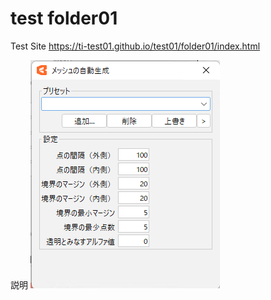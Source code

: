 # test folder01

Test Site
https://ti-test01.github.io/test01/folder01/index.html

説明
![](image/メッシュの自動生成ダイアログ.png)

